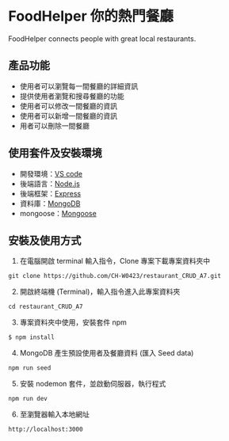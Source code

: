 # FoodHelper 你的熱門餐廳

FoodHelper connects people with great local restaurants.

## 產品功能

- 使用者可以瀏覽每一間餐廳的詳細資訊
- 提供使用者瀏覽和搜尋餐廳的功能
- 使用者可以修改一間餐廳的資訊
- 使用者可以新增一間餐廳的資訊
- 用者可以刪除一間餐廳

## 使用套件及安裝環境

- 開發環境：[VS code](https://visualstudio.microsoft.com/zh-hant/)
- 後端語言：[Node.js](https://nodejs.org/en/)
- 後端框架：[Express](https://expressjs.com/)
- 資料庫：[MongoDB](https://www.mongodb.com/)
- mongoose：[Mongoose](https://www.npmjs.com/package/mongoose)

## 安裝及使用方式

1. 在電腦開啟 terminal 輸入指令，Clone 專案下載專案資料夾中

```
git clone https://github.com/CH-W0423/restaurant_CRUD_A7.git
```

2. 開啟終端機 (Terminal)，輸入指令進入此專案資料夾

```
cd restaurant_CRUD_A7
```

3. 專案資料夾中使用，安裝套件 npm

```
$ npm install
```

4. MongoDB 產生預設使用者及餐廳資料 (匯入 Seed data)

```
npm run seed
```

5. 安裝 nodemon 套件，並啟動伺服器，執行程式

```
npm run dev
```

6. 至瀏覽器輸入本地網址

```
http://localhost:3000
```
